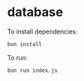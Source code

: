 # database

To install dependencies:

```bash
bun install
```

To run:

```bash
bun run index.js
```
